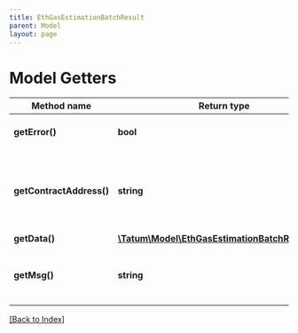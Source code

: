 ```yaml
---
title: EthGasEstimationBatchResult
parent: Model
layout: page
---
```


# Model Getters

Method name | Return type | Description | Notes
------------ | ------------- | ------------- | -------------
**getError()** | **bool** | If estimation succeeded. |
**getContractAddress()** | **string** | Contract address of ERC20 token, if transaction is ERC20 token | [optional]
**getData()** | [**\Tatum\Model\EthGasEstimationBatchResultData**](EthGasEstimationBatchResultData.md) |  | [optional]
**getMsg()** | **string** | Error message. Present only if error - true. | [optional]

[[Back to Index]](../index.md)
